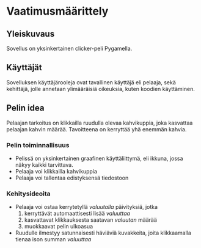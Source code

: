 # Vaatimusmäärittely

## Yleiskuvaus

Sovellus on yksinkertainen clicker-peli Pygamella.
## Käyttäjät

Sovelluksen käyttäjärooleja ovat tavallinen käyttäjä eli pelaaja, sekä kehittäjä, jolle annetaan ylimääräisiä oikeuksia, kuten koodien käyttäminen.
## Pelin idea

Pelaajan tarkoitus on klikkailla ruudulla olevaa kahvikuppia, joka kasvattaa pelaajan kahvin määrää. Tavoitteena on kerryttää yhä enemmän kahvia. 
### Pelin toiminnallisuus

- Pelissä on yksinkertainen graafinen käyttäliittymä, eli ikkuna, jossa näkyy kaikki tarvittava.
- Pelaaja voi klikkailla kahvikuppia
- Pelaaja voi tallentaa edistyksensä tiedostoon
### Kehitysideoita

- Pelaaja voi ostaa kerrytetyllä _valuutalla_ päivityksiä, jotka
	1. kerryttävät automaattisesti lisää _valuuttaa_
	2. kasvattavat klikkauksesta saatavan _valuutan_ määrää
	3. muokkaavat pelin ulkoasua
- Ruudulle ilmestyy satunnaisesti häviäviä kuvakkeita, joita klikkaamalla tienaa ison summan _valuuttaa_
